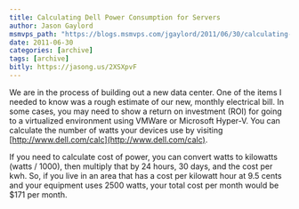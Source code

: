```yaml
---
title: Calculating Dell Power Consumption for Servers
author: Jason Gaylord
msmvps_path: "https://blogs.msmvps.com/jgaylord/2011/06/30/calculating-dell-power-consumption-for-servers/"
date: 2011-06-30
categories: [archive]
tags: [archive]
bitly: https://jasong.us/2XSXpvF
---
```


We are in the process of building out a new data center. One of the items I needed to know was a rough estimate of our new, monthly electrical bill. In some cases, you may need to show a return on investment (ROI) for going to a virtualized environment using VMWare or Microsoft Hyper-V. You can calculate the number of watts your devices use by visiting [http://www.dell.com/calc](http://www.dell.com/calc).

If you need to calculate cost of power, you can convert watts to kilowatts (watts / 1000), then multiply that by 24 hours, 30 days, and the cost per kwh. So, if you live in an area that has a cost per kilowatt hour at 9.5 cents and your equipment uses 2500 watts, your total cost per month would be $171 per month.